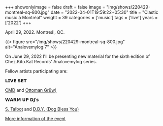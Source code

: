 +++
showonlyimage = false
draft = false
image = "img/shows/220429-montreal-sq-800.jpg"
date = "2022-04-01T19:59:22+05:30"
title = "Clastic music à Montréal"
weight = 39
categories = ['music']
tags = ['live']
years = ['2022']
+++

April 29, 2022. Montreál, QC.

<!--more-->

{{< figure src="/img/shows/220429-montreal-sq-800.jpg" alt="Analovemylog 7" >}}
 

On June 29, 2022 I'll be presenting new material for the sixth edition of Chez.Kito.Kat Records' Analovemylog series.

Fellow artists participating are:

𝗟𝗜𝗩𝗘 𝗦𝗘𝗧

[CMD](https://soundcloud.com/c-m-d) and [Ottoman Grüw)](https://soundcloud.com/mr-bios-1)


𝗪𝗔𝗥𝗠 𝗨𝗣 𝗗𝗝’𝘀

[S. Talbot](https://www.instagram.com/simm.tal/) and [D.B.Y. (Dog Bless You)](https://soundcloud.com/dog_bless_you)

[More information of the event](https://m.facebook.com/events/bar-la-shop/analove-my-log-techno-party-a-live-analog-night-cmd-vigliensoni-ottoman-gr%C3%BCw-dby/776354093340830/)



